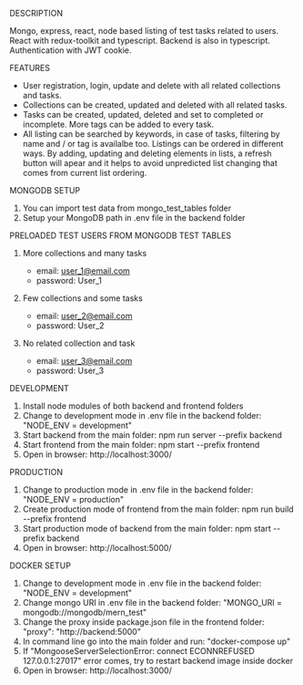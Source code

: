 DESCRIPTION

Mongo, express, react, node based listing of test tasks related to users. React with redux-toolkit and typescript. Backend is also in typescript. Authentication with JWT cookie.

FEATURES

- User registration, login, update and delete with all related collections and tasks.
- Collections can be created, updated and deleted with all related tasks.
- Tasks can be created, updated, deleted and set to completed or incomplete. More tags can be added to every task.
- All listing can be searched by keywords, in case of tasks, filtering by name and / or tag is availalbe too. Listings can be ordered in different ways. By adding, updating and deleting elements in lists, a refresh button will apear and it helps to avoid unpredicted list changing that comes from current list ordering.

MONGODB SETUP

1. You can import test data from mongo_test_tables folder
2. Setup your MongoDB path in .env file in the backend folder

PRELOADED TEST USERS FROM MONGODB TEST TABLES

1. More collections and many tasks

   - email: user_1@email.com
   - password: User_1

2. Few collections and some tasks

   - email: user_2@email.com
   - password: User_2

3. No related collection and task

   - email: user_3@email.com
   - password: User_3

DEVELOPMENT

1. Install node modules of both backend and frontend folders
2. Change to development mode in .env file in the backend folder: "NODE_ENV = development"
3. Start backend from the main folder: npm run server --prefix backend
4. Start frontend from the main folder: npm start --prefix frontend
5. Open in browser: http://localhost:3000/

PRODUCTION

1. Change to production mode in .env file in the backend folder: "NODE_ENV = production"
2. Create production mode of frontend from the main folder: npm run build --prefix frontend
3. Start production mode of backend from the main folder: npm start --prefix backend
4. Open in browser: http://localhost:5000/

DOCKER SETUP

1. Change to development mode in .env file in the backend folder: "NODE_ENV = development"
2. Change mongo URI in .env file in the backend folder: "MONGO_URI = mongodb://mongodb/mern_test"
3. Change the proxy inside package.json file in the frontend folder: "proxy": "http://backend:5000"
4. In command line go into the main folder and run: "docker-compose up"
5. If "MongooseServerSelectionError: connect ECONNREFUSED 127.0.0.1:27017" error comes, try to restart backend image inside docker
6. Open in browser: http://localhost:3000/
